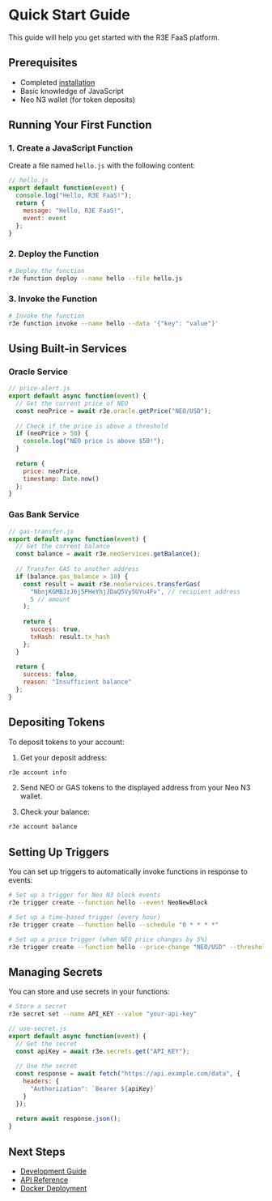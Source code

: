 # Quick Start Guide

This guide will help you get started with the R3E FaaS platform.

## Prerequisites

- Completed [installation](./installation.md)
- Basic knowledge of JavaScript
- Neo N3 wallet (for token deposits)

## Running Your First Function

### 1. Create a JavaScript Function

Create a file named `hello.js` with the following content:

```javascript
// hello.js
export default function(event) {
  console.log("Hello, R3E FaaS!");
  return {
    message: "Hello, R3E FaaS!",
    event: event
  };
}
```

### 2. Deploy the Function

```bash
# Deploy the function
r3e function deploy --name hello --file hello.js
```

### 3. Invoke the Function

```bash
# Invoke the function
r3e function invoke --name hello --data '{"key": "value"}'
```

## Using Built-in Services

### Oracle Service

```javascript
// price-alert.js
export default async function(event) {
  // Get the current price of NEO
  const neoPrice = await r3e.oracle.getPrice("NEO/USD");
  
  // Check if the price is above a threshold
  if (neoPrice > 50) {
    console.log("NEO price is above $50!");
  }
  
  return {
    price: neoPrice,
    timestamp: Date.now()
  };
}
```

### Gas Bank Service

```javascript
// gas-transfer.js
export default async function(event) {
  // Get the current balance
  const balance = await r3e.neoServices.getBalance();
  
  // Transfer GAS to another address
  if (balance.gas_balance > 10) {
    const result = await r3e.neoServices.transferGas(
      "NbnjKGMBJzJ6j5PHeYhjJDaQ5Vy5UYu4Fv", // recipient address
      5 // amount
    );
    
    return {
      success: true,
      txHash: result.tx_hash
    };
  }
  
  return {
    success: false,
    reason: "Insufficient balance"
  };
}
```

## Depositing Tokens

To deposit tokens to your account:

1. Get your deposit address:

```bash
r3e account info
```

2. Send NEO or GAS tokens to the displayed address from your Neo N3 wallet.

3. Check your balance:

```bash
r3e account balance
```

## Setting Up Triggers

You can set up triggers to automatically invoke functions in response to events:

```bash
# Set up a trigger for Neo N3 block events
r3e trigger create --function hello --event NeoNewBlock

# Set up a time-based trigger (every hour)
r3e trigger create --function hello --schedule "0 * * * *"

# Set up a price trigger (when NEO price changes by 5%)
r3e trigger create --function hello --price-change "NEO/USD" --threshold 5
```

## Managing Secrets

You can store and use secrets in your functions:

```bash
# Store a secret
r3e secret set --name API_KEY --value "your-api-key"
```

```javascript
// use-secret.js
export default async function(event) {
  // Get the secret
  const apiKey = await r3e.secrets.get("API_KEY");
  
  // Use the secret
  const response = await fetch("https://api.example.com/data", {
    headers: {
      "Authorization": `Bearer ${apiKey}`
    }
  });
  
  return await response.json();
}
```

## Next Steps

- [Development Guide](./development.md)
- [API Reference](./api-reference.md)
- [Docker Deployment](./docker-production.md)
